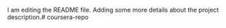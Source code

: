 
I am editing the README file. Adding some more details about the project description.# coursera-repo
